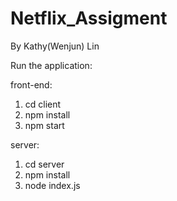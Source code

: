 # Netflix_Assigment

By Kathy(Wenjun) Lin


Run the application:

front-end: 
1. cd client
2. npm install
3. npm start

server: 
1. cd server
2. npm install
3. node index.js